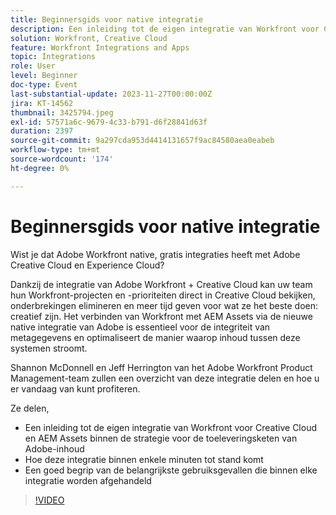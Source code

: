 ```yaml
---
title: Beginnersgids voor native integratie
description: Een inleiding tot de eigen integratie van Workfront voor Creative Cloud en AEM Assets binnen de strategie voor de toeleveringsketen van Adobe-inhoud
solution: Workfront, Creative Cloud
feature: Workfront Integrations and Apps
topic: Integrations
role: User
level: Beginner
doc-type: Event
last-substantial-update: 2023-11-27T00:00:00Z
jira: KT-14562
thumbnail: 3425794.jpeg
exl-id: 57571a6c-9679-4c33-b791-d6f28841d63f
duration: 2397
source-git-commit: 9a297cda953d4414131657f9ac84580aea0eabeb
workflow-type: tm+mt
source-wordcount: '174'
ht-degree: 0%

---
```


# Beginnersgids voor native integratie

Wist je dat Adobe Workfront native, gratis integraties heeft met Adobe Creative Cloud en Experience Cloud?

Dankzij de integratie van Adobe Workfront + Creative Cloud kan uw team hun Workfront-projecten en -prioriteiten direct in Creative Cloud bekijken, onderbrekingen elimineren en meer tijd geven voor wat ze het beste doen: creatief zijn. Het verbinden van Workfront met AEM Assets via de nieuwe native integratie van Adobe is essentieel voor de integriteit van metagegevens en optimaliseert de manier waarop inhoud tussen deze systemen stroomt.

Shannon McDonnell en Jeff Herrington van het Adobe Workfront Product Management-team zullen een overzicht van deze integratie delen en hoe u er vandaag van kunt profiteren.

Ze delen,

* Een inleiding tot de eigen integratie van Workfront voor Creative Cloud en AEM Assets binnen de strategie voor de toeleveringsketen van Adobe-inhoud
* Hoe deze integratie binnen enkele minuten tot stand komt
* Een goed begrip van de belangrijkste gebruiksgevallen die binnen elke integratie worden afgehandeld

>[!VIDEO](https://video.tv.adobe.com/v/3425794/?learn=on)
